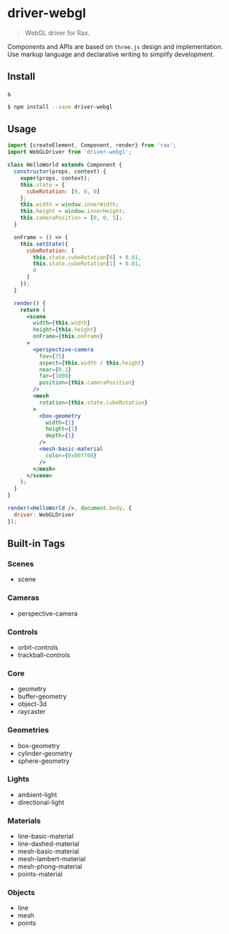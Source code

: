 # driver-webgl

> WebGL driver for Rax.

Components and APIs are based on `three.js` design and implementation. Use markup language and declarative writing to simplify development.

## Install
s
```bash
$ npm install --save driver-webgl
```

## Usage

```jsx
import {createElement, Component, render} from 'rax';
import WebGLDriver from 'driver-webgl';

class HelloWorld extends Component {
  constructor(props, context) {
    super(props, context);
    this.state = {
      cubeRotation: [0, 0, 0]
    };
    this.width = window.innerWidth;
    this.height = window.innerHeight;
    this.cameraPosition = [0, 0, 5];
  }

  onFrame = () => {
    this.setState({
      cubeRotation: [
        this.state.cubeRotation[0] + 0.01,
        this.state.cubeRotation[1] + 0.01,
        0
      ]
    });
  }

  render() {
    return (
      <scene
        width={this.width}
        height={this.height}
        onFrame={this.onFrame}
      >
        <perspective-camera
          fov={75}
          aspect={this.width / this.height}
          near={0.1}
          far={1000}
          position={this.cameraPosition}
        />
        <mesh
          rotation={this.state.cubeRotation}
        >
          <box-geometry
            width={1}
            height={1}
            depth={1}
          />
          <mesh-basic-material
            color={0x00ff00}
          />
        </mesh>
      </scene>
    );
  }
}

render(<HelloWorld />, document.body, {
  driver: WebGLDriver
});
```

## Built-in Tags

### Scenes
* scene

### Cameras
* perspective-camera

### Controls
* orbit-controls
* trackball-controls

### Core
* geometry
* buffer-geometry
* object-3d
* raycaster

### Geometries
* box-geometry
* cylinder-geometry
* sphere-geometry

### Lights
* ambient-light
* directional-light

### Materials
* line-basic-material
* line-dashed-material
* mesh-basic-material
* mesh-lambert-material
* mesh-phong-material
* points-material

### Objects
* line
* mesh
* points
